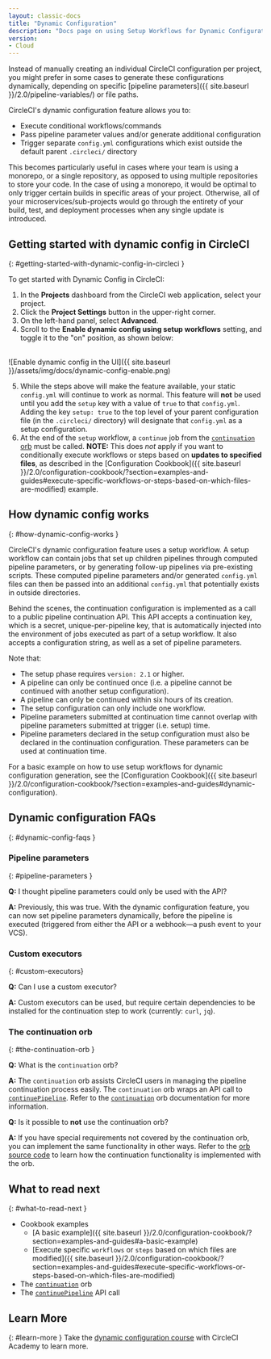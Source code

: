 ```yaml
---
layout: classic-docs
title: "Dynamic Configuration"
description: "Docs page on using Setup Workflows for Dynamic Configuration"
version:
- Cloud
---
```


Instead of manually creating an individual CircleCI configuration per project, you might prefer in some cases to generate these configurations dynamically, depending on specific [pipeline parameters]({{ site.baseurl }}/2.0/pipeline-variables/) or file paths.

CircleCI's dynamic configuration feature allows you to:

- Execute conditional workflows/commands
- Pass pipeline parameter values and/or generate additional configuration
- Trigger separate `config.yml` configurations which exist outside the default parent `.circleci/` directory

This becomes particularly useful in cases where your team is using a monorepo, or a single repository, as opposed to using multiple repositories to store your code. In the case of using a monorepo, it would be optimal to only trigger certain builds in specific areas of your project. Otherwise, all of your microservices/sub-projects would go through the entirety of your build, test, and deployment processes when any single update is introduced.

## Getting started with dynamic config in CircleCI
{: #getting-started-with-dynamic-config-in-circleci }

To get started with Dynamic Config in CircleCI:

1. In the **Projects** dashboard from the CircleCI web application, select your project.
2. Click the **Project Settings** button in the upper-right corner.
3. On the left-hand panel, select **Advanced**.
4. Scroll to the **Enable dynamic config using setup workflows** setting, and toggle it to the "on" position, as shown below:
  <br>
  ![Enable dynamic config in the UI]({{ site.baseurl }}/assets/img/docs/dynamic-config-enable.png)

5. While the steps above will make the feature available, your static `config.yml` will continue to work as normal. This feature will **not** be used until you add the `setup` key with a value of `true` to that `config.yml`.
  Adding the key `setup: true` to the top level of your parent configuration file (in the `.circleci/` directory) will designate that `config.yml` as a setup configuration.
6. At the end of the `setup` workflow, a `continue` job from the [`continuation` orb](https://circleci.com/developer/orbs/orb/circleci/continuation) must be called. **NOTE:** This does _not_ apply if you want to conditionally execute workflows or steps based on **updates to specified files**, as described in the [Configuration Cookbook]({{ site.baseurl }}/2.0/configuration-cookbook/?section=examples-and-guides#execute-specific-workflows-or-steps-based-on-which-files-are-modified) example.

## How dynamic config works
{: #how-dynamic-config-works }

CircleCI's dynamic configuration feature uses a setup workflow. A setup workflow can contain jobs that set up children pipelines through computed pipeline parameters, or by generating follow-up pipelines via pre-existing scripts. These computed pipeline parameters and/or generated `config.yml` files can then be passed into an additional `config.yml` that potentially exists in outside directories.

Behind the scenes, the continuation configuration is implemented as a call to a public pipeline continuation API. This API accepts a continuation key, which is a secret, unique-per-pipeline key, that is automatically injected into the environment of jobs executed as part of a setup workflow. It also accepts a configuration string, as well as a set of pipeline parameters.

Note that:
- The setup phase requires `version: 2.1` or higher.
- A pipeline can only be continued once (i.e. a pipeline cannot be continued with another setup configuration).
- A pipeline can only be continued within six hours of its creation.
- The setup configuration can only include one workflow.
- Pipeline parameters submitted at continuation time cannot overlap with pipeline parameters submitted at trigger (i.e. setup) time.
- Pipeline parameters declared in the setup configuration must also be declared in the continuation configuration. These parameters can be used at continuation time.

For a basic example on how to use setup workflows for dynamic configuration generation, see the [Configuration Cookbook]({{ site.baseurl }}/2.0/configuration-cookbook/?section=examples-and-guides#dynamic-configuration).

## Dynamic configuration FAQs
{: #dynamic-config-faqs }

### Pipeline parameters
{: #pipeline-parameters }

**Q:** I thought pipeline parameters could only be used with the API?

**A:** Previously, this was true. With the dynamic configuration feature, you can now set pipeline parameters dynamically, before the pipeline is executed (triggered from either the API or a webhook—a push event to your VCS).

### Custom executors
{: #custom-executors}

**Q:** Can I use a custom executor?

**A:** Custom executors can be used, but require certain dependencies to be installed for the continuation step to work (currently: `curl`, `jq`).

### The continuation orb
{: #the-continuation-orb }

**Q:** What is the `continuation` orb?

**A:** The `continuation` orb assists CircleCI users in managing the pipeline continuation process easily. The
`continuation` orb wraps an API call to [`continuePipeline`](https://circleci.com/docs/api/v2/#operation/continuePipeline). Refer to the [`continuation`](https://circleci.com/developer/orbs/orb/circleci/continuation) orb
documentation for more information.

**Q:** Is it possible to **not** use the continuation orb?

**A:** If you have special requirements not covered by the continuation orb, you can implement the same functionality in other ways. Refer to the [orb source code](https://circleci.com/developer/orbs/orb/circleci/continuation#orb-source) to learn how the continuation functionality is implemented with the orb.

## What to read next
{: #what-to-read-next }
- Cookbook examples
  - [A basic example]({{ site.baseurl }}/2.0/configuration-cookbook/?section=examples-and-guides#a-basic-example)
  - [Execute specific `workflows` or `steps` based on which files are modified]({{ site.baseurl }}/2.0/configuration-cookbook/?section=examples-and-guides#execute-specific-workflows-or-steps-based-on-which-files-are-modified)
- The [`continuation`](https://circleci.com/developer/orbs/orb/circleci/continuation) orb
- The [`continuePipeline`](https://circleci.com/docs/api/v2/#operation/continuePipeline) API call

## Learn More
{: #learn-more }
Take the [dynamic configuration course](https://academy.circleci.com/dynamic-config?access_code=public-2021) with CircleCI Academy to learn more.
